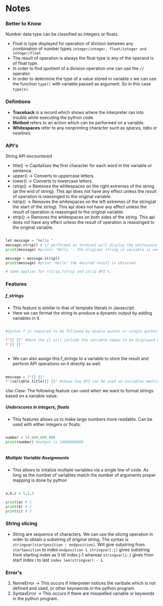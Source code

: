 # Notes

### Better to Know

Number data type can be classified as integers or floats.
- Float is type displayed for operation of division between any combination of number types `integer/integer, float/integer and integer/float`
- The result of operation is always the float type is any of the operand is of float type.
- In order to find quotient of a division operation one can use the `//` operator.
- In order to determine the type of a value stored in variable x we can use the function `type()` with variable passed as argument. So in this case `type(x)`.

### Defintions

- **Traceback** is a record which shows where the interpreter ran into trouble while executing the python code.
- **Method** refers to an action which can be performed on a variable.
- **Whitespaces** refer to any nonprinting character such as _spaces, tabs or newlines._


### API's

String API encountered

- title() -> Capitalizes the first character for each word in the variable or sentence.
- upper() -> Converts to uppercase letters.
- lower() -> Converts to lowercase letters.
- rstrip() -> Removes the whitespaces on the right extremes of the string (at the end of string). This api does not have any effect unless the result of operation is reassinged to the original variable.
- lstrip() -> Removes the whitespaces on the left extremes of the string(at the start of the string). This api does not have any effect unless the result of operation is reassinged to the original variable.
- strip() -> Removes the whitespaces on both sides of the string. This api does not have any effect unless the result of operation is reassinged to the original variable.

``` Python

let message = "Hello "
message.strip() # if performed on terminal will display the whitespace removed
print(message) #prints 'Hello '. the original string in variable is unaffected.

message = message.strip()
print(message) #print 'Hello' the desired result is obtained.

# Same applies for rstrip,lstrip and strip API's.

```

### Features

##### **f_strings**

- This feature is similar to that of template literals in Javascript.
- Here we can format the string to produce a dynamic output by adding variables in it.

``` Python

#Syntax f is required to be followed by double quotes or single quotes.

f"{} {}" #here the {} will include the variable names to be displayed when the result is executed.
f'{} {}'
	
```

- We can also assign this f_strings to a variable to store the result and perform API operations on it directly as well.

``` Python
	
message = f"{} {}"
f"{variable.title()} {}" #shows how API can be used on variables mentioned in f_strings

```

_Use Case_:
	The following feature can used when we want to format strings based on a variable value.

##### Underscores in integers, floats

- This features allows us to make large numbers more readable. Can be used with either integers or floats.

``` Python

number = 14_000_000_000
print(number) #output is 14000000000
 
```

##### Multiple Variable Assignments

- This allows to initalize multiple variables via a single line of code. As long as the number of variables match the number of arguments proper mapping is done by python

``` Python

a,b,c = 1,2,3

print(a) # 1
print(b) # 2
print(c) # 3

```

### String slicing

- String are sequence of characters. We can use the slicing operation in order to obtain a substring of original string. The syntax is `stringvar[startposition : endposition]`. Will give substring from `startposition` to index `endposition-1`. `stringvar[:j]` gives substring from starting index as 0 till index j-1 whereas `stringvar[i:]` gives from start index i to last `index len(stringvar) - 1`. 

### Error's

1) NameError -> This occurs if interpreter notices the varibale which is not defined and used, or other keyowords in the python program.
2) SyntaxError -> This occurs if there are misspelled variable or keywords in the python program.


